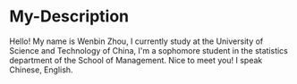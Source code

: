 # My-Description
Hello! My name is Wenbin Zhou, I currently study at the University of Science and Technology of China, I'm a sophomore student in the statistics department of the School of Management. Nice to meet you!
I speak Chinese, English.
